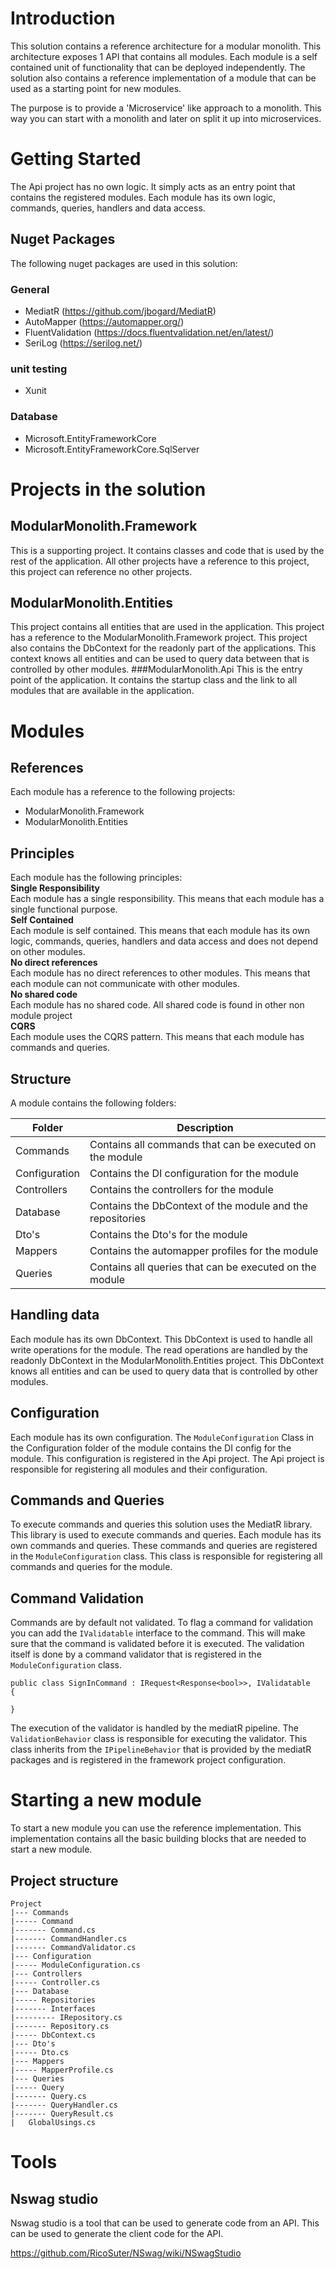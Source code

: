 # Introduction
This solution contains a reference architecture for a modular monolith. This architecture exposes 1 API that contains all modules. Each module is a self contained unit of functionality that can be deployed independently. The solution also contains a reference implementation of a module that can be used as a starting point for new modules.

The purpose is to provide a 'Microservice' like approach to a monolith. This way you can start with a monolith and later on split it up into microservices.

# Getting Started
The Api project has no own logic. It simply acts as an entry point that contains the registered modules. 
Each module has its own logic, commands, queries, handlers and data access.

## Nuget Packages
The following nuget packages are used in this solution:
### General
- MediatR (https://github.com/jbogard/MediatR)
- AutoMapper (https://automapper.org/)
- FluentValidation (https://docs.fluentvalidation.net/en/latest/)
- SeriLog (https://serilog.net/)
### unit testing
- Xunit
### Database
- Microsoft.EntityFrameworkCore
- Microsoft.EntityFrameworkCore.SqlServer


# Projects in the solution
## ModularMonolith.Framework
This is a supporting project. It contains classes and code that is used by the rest of the application.
All other projects have a reference to this project, this project can reference no other projects.
## ModularMonolith.Entities
This project contains all entities that are used in the application. This project has a reference to the ModularMonolith.Framework project.
This project also contains the DbContext for the readonly part of the applications. This context knows all entities and can be used to query data between that is controlled by other modules. 
###ModularMonolith.Api
This is the entry point of the application. It contains the startup class and the link to all modules that are available in the application.

# Modules
## References
Each module has a reference to the following projects:
- ModularMonolith.Framework
- ModularMonolith.Entities

## Principles
Each module has the following principles: \
**Single Responsibility** \
Each module has a single responsibility. This means that each module has a single functional purpose. \
**Self Contained** \
Each module is self contained. This means that each module has its own logic, commands, queries, handlers and data access and does not depend on other modules. \
**No direct references** \
Each module has no direct references to other modules. This means that each module can not communicate with other modules. \
**No shared code** \
Each module has no shared code. All shared code is found in other non module project \
**CQRS** \
Each module uses the CQRS pattern. This means that each module has commands and queries. 

## Structure
A module contains the following folders:

| Folder        | Description                                               |
|---------------|-----------------------------------------------------------|
| Commands      | Contains all commands that can be executed on the module  |
| Configuration | Contains the DI configuration for the module              |
| Controllers   | Contains the controllers for the module                   |
| Database      | Contains the DbContext of the module and the repositories |
| Dto's         | Contains the Dto's for the module                         |
| Mappers       | Contains the automapper profiles for the module           |
| Queries       | Contains all queries that can be executed on the module   |

## Handling data
Each module has its own DbContext. This DbContext is used to handle all write operations for the module. The read operations are handled by the readonly DbContext in the ModularMonolith.Entities project. This DbContext knows all entities and can be used to query data that is controlled by other modules.
## Configuration
Each module has its own configuration. The `ModuleConfiguration` Class in the Configuration folder of the module contains the DI config for the module. This configuration is registered in the Api project. The Api project is responsible for registering all modules and their configuration.
## Commands and Queries
To execute commands and queries this solution uses the MediatR library. This library is used to execute commands and queries. Each module has its own commands and queries. These commands and queries are registered in the `ModuleConfiguration` class. This class is responsible for registering all commands and queries for the module.

## Command Validation
Commands are by default not validated. To flag a command for validation you can add the `IValidatable` interface to the command. This will make sure that the command is validated before it is executed.
The validation itself is done by a command validator that is registered in the `ModuleConfiguration` class. 

``` 
public class SignInCommand : IRequest<Response<bool>>, IValidatable
{
    
}
```
The execution of the validator is handled by the mediatR pipeline. The `ValidationBehavior` class is responsible for executing the validator. This class inherits from the `IPipelineBehavior` that is provided by the mediatR packages and is registered in the framework project configuration.

# Starting a new module
To start a new module you can use the reference implementation. This implementation contains all the basic building blocks that are needed to start a new module.
## Project structure
```
Project
|--- Commands
|----- Command
|------- Command.cs
|------- CommandHandler.cs
|------- CommandValidator.cs
|--- Configuration
|----- ModuleConfiguration.cs
|--- Controllers
|----- Controller.cs
|--- Database
|----- Repositories
|------- Interfaces
|--------- IRepository.cs
|------- Repository.cs
|----- DbContext.cs
|--- Dto's
|----- Dto.cs
|--- Mappers
|----- MapperProfile.cs
|--- Queries
|----- Query
|------- Query.cs
|------- QueryHandler.cs
|------- QueryResult.cs
|   GlobalUsings.cs
```


# Tools
## Nswag studio
Nswag studio is a tool that can be used to generate code from an API. This can be used to generate the client code for the API. 

https://github.com/RicoSuter/NSwag/wiki/NSwagStudio


